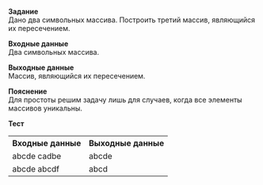 **Задание**  
Дано два символьных массива. Построить третий массив, являющийся их пересечением.  

**Входные данные**  
Два символьных массива.  

**Выходные данные**  
Массив, являющийся их пересечением.  

**Пояснение**  
Для простоты решим задачу лишь для случаев, когда все элементы массивов уникальны.

**Тест**  
<table>
  <tr>
    <th>Входные данные</th>
    <th>Выходные данные</th>
  </tr>
  <tr>
    <td>abcde cadbe</td>
    <td>abcde</td>
  </tr>
  <tr>
    <td>abcde abcdf</td>
    <td>abcd</td>
  </tr>
</table>
